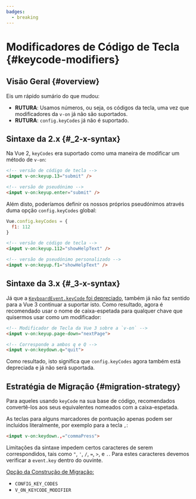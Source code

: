 ```yaml
---
badges:
  - breaking
---
```


# Modificadores de Código de Tecla <MigrationBadges :badges="$frontmatter.badges" /> {#keycode-modifiers}

## Visão Geral {#overview}

Eis um rápido sumário do que mudou:

- **RUTURA**: Usamos números, ou seja, os códigos da tecla, uma vez que modificadores da `v-on` já não são suportados.
- **RUTURA**: `config.keyCodes` já não é suportado.

## Sintaxe da 2.x {#_2-x-syntax}

Na Vue 2, `keyCodes` era suportado como uma maneira de modificar um método de `v-on`:

```html
<!-- versão de código de tecla -->
<input v-on:keyup.13="submit" />

<!-- versão de pseudónimo -->
<input v-on:keyup.enter="submit" />
```

Além disto, poderíamos definir os nossos próprios pseudónimos através duma opção `config.keyCodes` global:

```js
Vue.config.keyCodes = {
  f1: 112
}
```

```html
<!-- versão de código de tecla -->
<input v-on:keyup.112="showHelpText" />

<!-- versão de pseudónimo personalizado -->
<input v-on:keyup.f1="showHelpText" />
```

## Sintaxe da 3.x {#_3-x-syntax}

Já que a [`KeyboardEvent.keyCode` foi depreciado](https://developer.mozilla.org/en-US/docs/Web/API/KeyboardEvent/keyCode), também já não faz sentido para a Vue 3 continuar a suportar isto. Como resultado, agora é recomendado usar o nome de caixa-espetada para qualquer chave que quisermos usar como um modificador:

```html
<!-- Modificador de Tecla da Vue 3 sobre a `v-on` -->
<input v-on:keyup.page-down="nextPage">

<!-- Corresponde a ambos q e Q -->
<input v-on:keydown.q="quit">
```

Como resultado, isto significa que `config.keyCodes` agora também está depreciada e já não será suportada.

## Estratégia de Migração {#migration-strategy}

Para aqueles usando `keyCode` na sua base de código, recomendados convertê-los aos seus equivalentes nomeados com a caixa-espetada.

As teclas para alguns marcadores de pontuação apenas podem ser incluídos literalmente, por exemplo para a tecla `,`:

```html
<input v-on:keydown.,="commaPress">
```

Limitações da sintaxe impedem certos caracteres de serem correspondidos, tais como `"`, `'`, `/`, `=`, `>`, e `.`. Para estes caracteres devemos verificar a `event.key` dentro do ouvinte.

[Opção da Construção de Migração:](../migration-build#compat-configuration)

- `CONFIG_KEY_CODES`
- `V_ON_KEYCODE_MODIFIER`
